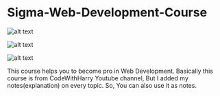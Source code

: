 # Sigma-Web-Development-Course

![alt text](https://www.cdmi.in/courses@2x/web-developments.webp)

![alt text](https://media.geeksforgeeks.org/wp-content/uploads/20231205165904/web-development-image.webp)

![alt text](https://magenest.com/wp-content/uploads/2021/02/website-development-and-design-1.jpg)

This course helps you to become pro in Web Development.
Basically this course is from CodeWithHarry Youtube channel, But I added my notes(explanation) on every topic.
So, You can also use it as notes.
